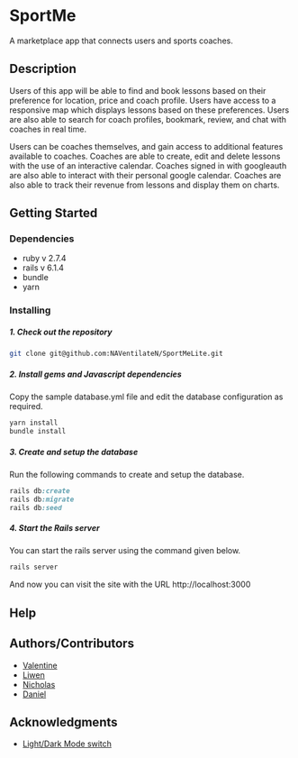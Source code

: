 # SportMe

A marketplace app that connects users and sports coaches.

## Description

Users of this app will be able to find and book lessons based on their preference for location, price and coach profile. Users have access to a responsive map which displays lessons based on these preferences. Users are also able to search for coach profiles, bookmark, review, and chat with coaches in real time.

Users can be coaches themselves, and gain access to additional features available to coaches. Coaches are able to create, edit and delete lessons with the use of an interactive calendar. Coaches signed in with googleauth are also able to interact with their personal google calendar. Coaches are also able to track their revenue from lessons and display them on charts.


## Getting Started

### Dependencies

* ruby v 2.7.4
* rails v 6.1.4
* bundle 
* yarn 


### Installing

##### 1. Check out the repository

```bash
git clone git@github.com:NAVentilateN/SportMeLite.git
```

##### 2. Install gems and Javascript dependencies

Copy the sample database.yml file and edit the database configuration as required.

```bash
yarn install
bundle install
```

##### 3. Create and setup the database

Run the following commands to create and setup the database.

```ruby
rails db:create
rails db:migrate
rails db:seed
```

##### 4. Start the Rails server

You can start the rails server using the command given below.

```ruby
rails server
```

And now you can visit the site with the URL http://localhost:3000

## Help



## Authors/Contributors

* [Valentine](https://github.com/NAVentilateN)
* [Liwen](https://github.com/suulightly)
* [Nicholas](https://github.com/chewonithard)
* [Daniel](https://github.com/chukulert)


## Acknowledgments

* [Light/Dark Mode switch](https://codepen.io/bheberer/pen/BaNZKmq)
